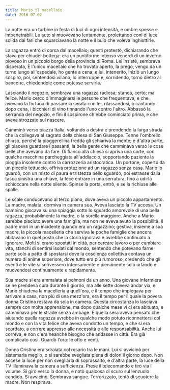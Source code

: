 ```yaml
---
title: Mario il macellaio
date: 2016-07-02
---
```


La notte era un turbine in festa di luci di ogni intensità, e ombre spesse e impenetrabili. Le auto si muovevano lentamente, proiettando coni di luce solida dai fari che squarciavano la notte e il buio che voleva inghiottirle.

La ragazza entrò di corsa dal macellaio; questi protestò, dichiarando che stava per chiuder bottega: era un puntiforme intenso venerdì di un inverno piovoso in un piccolo borgo della provincia di Roma. Lei insisté, sembrava disperata, È l'unico macellaio che ho trovato aperto, la prego, vengo da un turno lungo all'ospedale, ho gente a cena; e lui, intenerito, iniziò un lungo sospiro, poi, sentendosi villano, lo interruppe e, sorridendo, tornò dietro al bancone, chiedendole come potesse servirla.

Lasciando il negozio, sembrava una ragazza radiosa; stanca, certo; ma felice. Mario cercò d'immaginarsi le persone che frequentava, e che avevano la fortuna di passare la serata con lei, rilassandosi, o cantando dopo cena, i bicchieri di vino tinnando l'uno contro l'altro. Abbassò la serranda del negozio, e finì il sospirone ch'ebbe cominciato prima, e che aveva strozzato sul nascere.

Camminò verso piazza Italia, voltando a destra e prendendo la larga strada che la collegava al sagrato della chiesa di San Giuseppe. Tenne l'ombrello chiuso, perché la pioggerellina fredda gli schiariva la mente; e d'altra parte, gli piaceva guardare i passanti, la bella gente che camminava verso le cose belle che avevano da fare. Di fianco alla chiesa si apriva una corte, con qualche macchina parcheggiata all'addiaccio, sopportando paziente la pioggia insolente contro la carrozzeria aristocratica. Un portone, coperto da un piccolo tettuccio, offriva protezione ad un ragazzo senza casa. Mario lo guardò, con un misto di paura e tristezza nello sguardo, poi estrasse dalla tasca sinistra una chiave, la fece entrare in una serratura, fino a udirla schioccare nella notte silente. Spinse la porta, entrò, e se la richiuse alle spalle.

Le scale conducevano al terzo piano, dove aveva un piccolo appartamento. La madre, malata, dormiva in camera sua. Aveva lasciato la TV accesa. Un bambino giocava su una spiaggia sotto lo sguardo amorevole di una bella ragazza, probabilmente la madre, o la sorella maggiore. Anche a Mario sarebbe piaciuto avere una famiglia, ma non ne aveva avuto la possibilità. Il padre morì in un incidente quando era un ragazzino; gestiva, insieme a sua madre, la piccola macelleria che serviva le poche famiglie che ancora abitavano in quel posto che la storia ignorava e avrebbe continuato a ignorare. Molti si erano spostati in città, per cercare lavoro o per cambiare vita, stanchi di sentirsi isolati dal mondo, sentendo che potevano farne parte solo a patto di spostarsi dove la coscienza collettiva contava un numero di anime superiore, dove tutto era più rumoroso, credendo che gli eventi e le vite si scrivessero intensamente e pienamente solo urlando e muovendosi continuamente e rapidamente.

Sua madre si era ammalata ai polmoni da un anno. Una giovane infermiera se ne prendeva cura durante il giorno, ma alle sette doveva andar via, e Mario chiudeva la macelleria a quell'ora, e il tempo che impiegava per arrivare a casa, non più di una mezz'ora, era il tempo per il quale la povera donna Cristina restava da sola in camera. Questa circostanza lo lasciava sempre con molta apprensione, ma dopo qualche mese vi ci era abituato, e camminava per le strade senza ambage. E quella sera aveva pensato che aiutando quella ragazza avrebbe in qualche modo potuto riconnettersi col mondo e con la vita felice che aveva condotto un tempo, e che si era scordato, a correre appresso alle necessità e alle responsabilità. Anche lui correva, e non c'era neanche bisogno che andasse in città. Era già complicato così. Guardò l'ora: le otto e venti.

Donna Cristina era sdraiata col rosario tra le mani. Lui si avvicinò per sistemarla meglio, o si sarebbe svegliata piena di dolori il giorno dopo. Non accese la luce per non svegliarla di soprassalto, e d'altra parte, la luce della TV illuminava la camera a sufficienza. Prese il telecomando e tirò via il volume. Si girò verso la donna, e notò qualcosa di scuro sul lenzuolo candido. Si avvicinò. Sembrava sangue. Terrorizzato, tentò di scuotere la madre. Non respirava.
